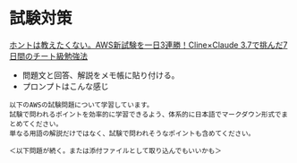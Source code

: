 # 試験対策
[ホントは教えたくない。AWS新試験を一日3連勝！Cline×Claude 3.7で挑んだ7日間のチート級勉強法](https://qiita.com/takuma818t/items/2f1a79e6003e4053c9bc)

- 問題文と回答、解説をメモ帳に貼り付ける。
- プロンプトはこんな感じ
```
以下のAWSの試験問題について学習しています。
試験で問われるポイントを効率的に学習できるよう、体系的に日本語でマークダウン形式でまとめてください。
単なる用語の解説だけではなく、試験で問われそうなポイントも含めてください。

＜以下問題が続く。または添付ファイルとして取り込んでもいいかも＞
```

